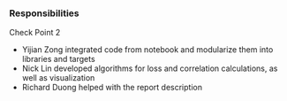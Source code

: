 ### Responsibilities 

Check Point 2
* Yijian Zong integrated code from notebook and modularize them into libraries and targets
* Nick Lin developed algorithms for loss and correlation calculations, as well as visualization
* Richard Duong helped with the report description
